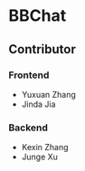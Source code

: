 # BBChat

## Contributor
### Frontend
- Yuxuan Zhang
- Jinda Jia

### Backend
- Kexin Zhang
- Junge Xu

